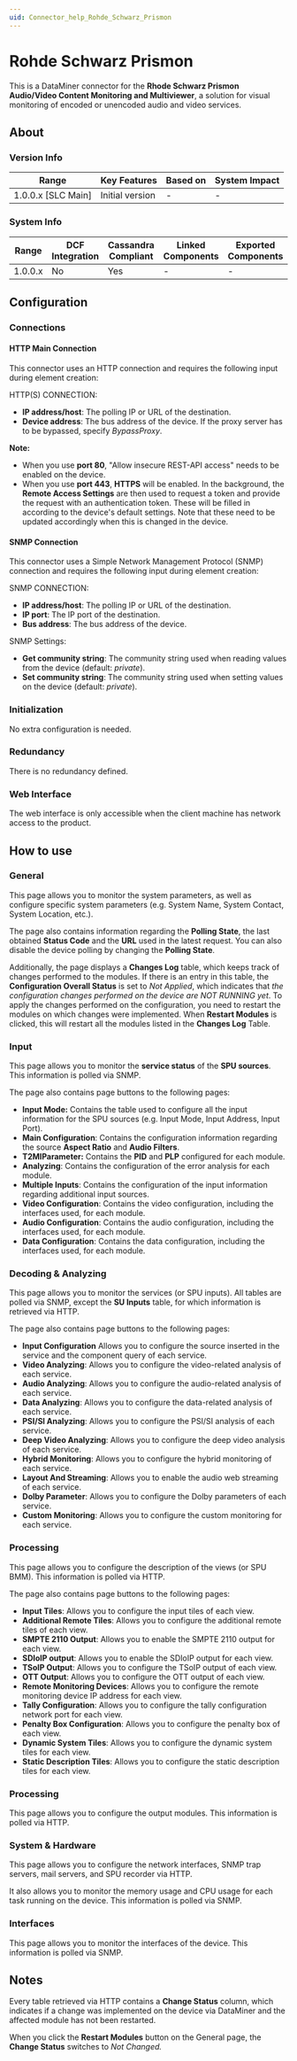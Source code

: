 ```yaml
---
uid: Connector_help_Rohde_Schwarz_Prismon
---
```


# Rohde Schwarz Prismon

This is a DataMiner connector for the **Rhode Schwarz Prismon** **Audio/Video Content Monitoring and Multiviewer**, a solution for visual monitoring of encoded or unencoded audio and video services.

## About

### Version Info

| Range                | Key Features     | Based on     | System Impact     |
|----------------------|------------------|--------------|-------------------|
| 1.0.0.x [SLC Main]   | Initial version  | -            | -                 |

### System Info

| Range     | DCF Integration     | Cassandra Compliant     | Linked Components     | Exported Components     |
|-----------|---------------------|-------------------------|-----------------------|-------------------------|
| 1.0.0.x   | No                  | Yes                     | -                     | -                       |

## Configuration

### Connections

#### HTTP Main Connection

This connector uses an HTTP connection and requires the following input during element creation:

HTTP(S) CONNECTION:

- **IP address/host**: The polling IP or URL of the destination.
- **Device address**: The bus address of the device. If the proxy server has to be bypassed, specify *BypassProxy*.

**Note:**

- When you use **port 80**, "Allow insecure REST-API access" needs to be enabled on the device.
- When you use **port 443**, **HTTPS** will be enabled. In the background, the **Remote Access Settings** are then used to request a token and provide the request with an authentication token. These will be filled in according to the device's default settings. Note that these need to be updated accordingly when this is changed in the device.

#### SNMP Connection

This connector uses a Simple Network Management Protocol (SNMP) connection and requires the following input during element creation:

SNMP CONNECTION:

- **IP address/host**: The polling IP or URL of the destination.
- **IP port**: The IP port of the destination.
- **Bus address**: The bus address of the device.

SNMP Settings:

- **Get community string**: The community string used when reading values from the device (default: *private*).
- **Set community string**: The community string used when setting values on the device (default: *private*).

### Initialization

No extra configuration is needed.

### Redundancy

There is no redundancy defined.

### Web Interface

The web interface is only accessible when the client machine has network access to the product.

## How to use

### General

This page allows you to monitor the system parameters, as well as configure specific system parameters (e.g. System Name, System Contact, System Location, etc.).

The page also contains information regarding the **Polling State**, the last obtained **Status Code** and the **URL** used in the latest request. You can also disable the device polling by changing the **Polling State**.

Additionally, the page displays a **Changes Log** table, which keeps track of changes performed to the modules. If there is an entry in this table, the **Configuration Overall Status** is set to *Not Applied*, which indicates that *the configuration changes performed on the device are NOT RUNNING yet*. To apply the changes performed on the configuration, you need to restart the modules on which changes were implemented. When **Restart Modules** is clicked, this will restart all the modules listed in the **Changes Log** Table.

### Input

This page allows you to monitor the **service status** of the **SPU sources**. This information is polled via SNMP.

The page also contains page buttons to the following pages:

- **Input Mode:** Contains the table used to configure all the input information for the SPU sources (e.g. Input Mode, Input Address, Input Port).
- **Main Configuration**: Contains the configuration information regarding the source **Aspect Ratio** and **Audio Filters**.
- **T2MIParameter:** Contains the **PID** and **PLP** configured for each module.
- **Analyzing**: Contains the configuration of the error analysis for each module.
- **Multiple Inputs**: Contains the configuration of the input information regarding additional input sources.
- **Video Configuration**: Contains the video configuration, including the interfaces used, for each module.
- **Audio Configuration**: Contains the audio configuration, including the interfaces used, for each module.
- **Data Configuration**: Contains the data configuration, including the interfaces used, for each module.

### Decoding & Analyzing

This page allows you to monitor the services (or SPU inputs). All tables are polled via SNMP, except the **SU Inputs** table, for which information is retrieved via HTTP.

The page also contains page buttons to the following pages:

- **Input Configuration** Allows you to configure the source inserted in the service and the component query of each service.
- **Video Analyzing**: Allows you to configure the video-related analysis of each service.
- **Audio Analyzing**: Allows you to configure the audio-related analysis of each service.
- **Data Analyzing**: Allows you to configure the data-related analysis of each service.
- **PSI/SI Analyzing**: Allows you to configure the PSI/SI analysis of each service.
- **Deep Video Analyzing**: Allows you to configure the deep video analysis of each service.
- **Hybrid Monitoring**: Allows you to configure the hybrid monitoring of each service.
- **Layout And Streaming**: Allows you to enable the audio web streaming of each service.
- **Dolby Parameter**: Allows you to configure the Dolby parameters of each service.
- **Custom Monitoring**: Allows you to configure the custom monitoring for each service.

### Processing

This page allows you to configure the description of the views (or SPU BMM). This information is polled via HTTP.

The page also contains page buttons to the following pages:

- **Input Tiles**: Allows you to configure the input tiles of each view.
- **Additional Remote Tiles**: Allows you to configure the additional remote tiles of each view.
- **SMPTE 2110 Output**: Allows you to enable the SMPTE 2110 output for each view.
- **SDIoIP output**: Allows you to enable the SDIoIP output for each view.
- **TSoIP Output**: Allows you to configure the TSoIP output of each view.
- **OTT Output**: Allows you to configure the OTT output of each view.
- **Remote Monitoring Devices**: Allows you to configure the remote monitoring device IP address for each view.
- **Tally Configuration**: Allows you to configure the tally configuration network port for each view.
- **Penalty Box Configuration**: Allows you to configure the penalty box of each view.
- **Dynamic System Tiles**: Allows you to configure the dynamic system tiles for each view.
- **Static Description Tiles**: Allows you to configure the static description tiles for each view.

### Processing

This page allows you to configure the output modules. This information is polled via HTTP.

### System & Hardware

This page allows you to configure the network interfaces, SNMP trap servers, mail servers, and SPU recorder via HTTP.

It also allows you to monitor the memory usage and CPU usage for each task running on the device. This information is polled via SNMP.

### Interfaces

This page allows you to monitor the interfaces of the device. This information is polled via SNMP.

## Notes

Every table retrieved via HTTP contains a **Change Status** column, which indicates if a change was implemented on the device via DataMiner and the affected module has not been restarted.

When you click the **Restart Modules** button on the General page, the **Change Status** switches to *Not Changed.*
